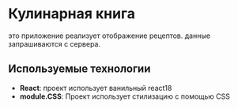# Кулинарная книга 

это приложение реализует отображение рецептов. данные запрашиваются с сервера.

## Используемые технологии

- **React**: проект использует ванильный react18
- **module.CSS**: Проект использует стилизацию с помощью CSS

